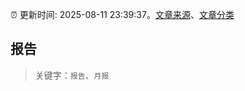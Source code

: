 :alarm_clock: 更新时间: 2025-08-11 23:39:37。[文章来源](/README.md)、[文章分类](/TAGS.md)

## 报告


> 关键字：`报告`、`月报`



